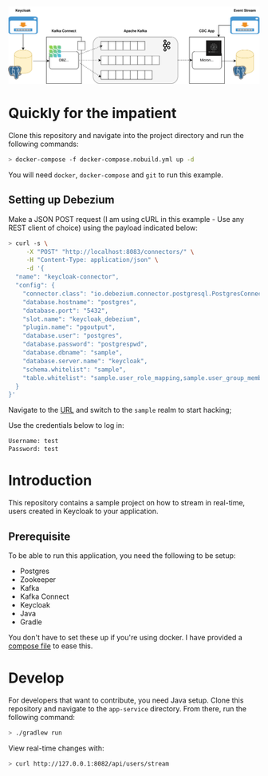 ![Architecture](./cdc_app.svg)

# Quickly for the impatient

Clone this repository and navigate into the project directory and run the following commands:

```bash
> docker-compose -f docker-compose.nobuild.yml up -d
```

You will need `docker`, `docker-compose` and `git` to run this example.

## Setting up Debezium

Make a JSON POST request (I am using cURL in this example - Use any REST client of choice) using the payload
indicated below:

```bash
> curl -s \
     -X "POST" "http://localhost:8083/connectors/" \
     -H "Content-Type: application/json" \
     -d '{
  "name": "keycloak-connector",
  "config": {
    "connector.class": "io.debezium.connector.postgresql.PostgresConnector",
    "database.hostname": "postgres",
    "database.port": "5432",
    "slot.name": "keycloak_debezium",
    "plugin.name": "pgoutput",
    "database.user": "postgres",
    "database.password": "postgrespwd",
    "database.dbname": "sample",
    "database.server.name": "keycloak",
    "schema.whitelist": "sample",
    "table.whitelist": "sample.user_role_mapping,sample.user_group_membership,sample.keycloak_role,sample.user_entity"
  }
}'
```

Navigate to the [URL](http://localhost:8080/auth/realms/master/protocol/openid-connect/auth?client_id=security-admin-console&redirect_uri=http%3A%2F%2Flocalhost%3A8080%2Fauth%2Fadmin%2Fmaster%2Fconsole%2F%23%2Frealms%2Fmaster%2Fusers&state=6a3729e8-ce83-4b6c-af62-87669d336ce2&response_mode=fragment&response_type=code&scope=openid&nonce=7971059d-cf2a-48ee-8f0c-209169c664bf)
and switch to the `sample` realm to start hacking;

Use the credentials below to log in:

```
Username: test
Password: test
```


# Introduction

This repository contains a sample project on how to stream in real-time, users created in Keycloak to your
application.

## Prerequisite

To be able to run this application, you need the following to be setup:

- Postgres
- Zookeeper
- Kafka
- Kafka Connect
- Keycloak
- Java
- Gradle

You don't have to set these up if you're using docker. I have provided a [compose file](./docker-compose.nobuild.yml) to ease this.

# Develop

For developers that want to contribute, you need Java setup. Clone this repository and 
navigate to the `app-service` directory. From there, run the following command:

```bash
> ./gradlew run
```

View real-time changes with:

```bash
> curl http://127.0.0.1:8082/api/users/stream
```
